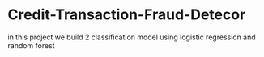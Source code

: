 # Credit-Transaction-Fraud-Detecor
in this project we build 2 classification model using logistic regression and random forest

